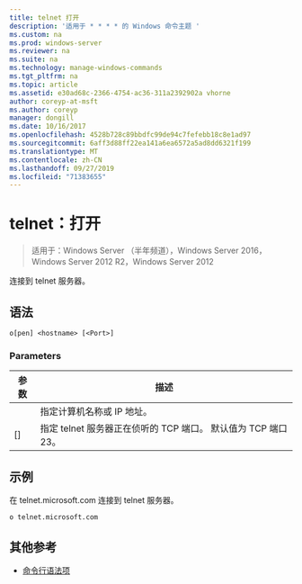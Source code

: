 ```yaml
---
title: telnet 打开
description: '适用于 * * * * 的 Windows 命令主题 '
ms.custom: na
ms.prod: windows-server
ms.reviewer: na
ms.suite: na
ms.technology: manage-windows-commands
ms.tgt_pltfrm: na
ms.topic: article
ms.assetid: e30ad68c-2366-4754-ac36-311a2392902a vhorne
author: coreyp-at-msft
ms.author: coreyp
manager: dongill
ms.date: 10/16/2017
ms.openlocfilehash: 4528b728c89bbdfc99de94c7fefebb18c8e1ad97
ms.sourcegitcommit: 6aff3d88ff22ea141a6ea6572a5ad8dd6321f199
ms.translationtype: MT
ms.contentlocale: zh-CN
ms.lasthandoff: 09/27/2019
ms.locfileid: "71383655"
---
```

# <a name="telnet-open"></a>telnet：打开

>适用于：Windows Server （半年频道），Windows Server 2016，Windows Server 2012 R2，Windows Server 2012

连接到 telnet 服务器。    
## <a name="syntax"></a>语法  
```  
o[pen] <hostname> [<Port>]  
```  
### <a name="parameters"></a>Parameters  

| 参数  |                                        描述                                         |
|------------|--------------------------------------------------------------------------------------------|
| <hostname> |                         指定计算机名称或 IP 地址。                         |
|  [<Port>]  | 指定 telnet 服务器正在侦听的 TCP 端口。 默认值为 TCP 端口23。 |

## <a name="BKMK_Examples"></a>示例  
在 telnet.microsoft.com 连接到 telnet 服务器。  
```  
o telnet.microsoft.com  
```  
## <a name="additional-references"></a>其他参考  
-   [命令行语法项](command-line-syntax-key.md)  
